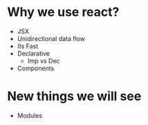 # Why we use react?
- JSX
- Unidirectional data flow
- Its Fast
- Declarative
  - Imp vs Dec
- Components

# New things we will see
- Modules
